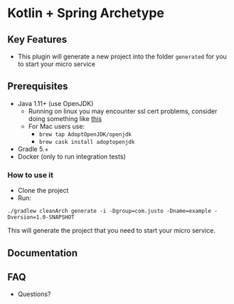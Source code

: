 
# Kotlin + Spring Archetype

## Key Features

* This plugin will generate a new project into the folder `generated` for you to start your micro service

## Prerequisites

- Java 1.11+ (use OpenJDK)
  * Running on linux you may encounter ssl cert problems, consider doing something like [this](https://github.com/travis-ci/travis-ci/issues/9368#issuecomment-395354755)
  * For Mac users use:
    - `brew tap AdoptOpenJDK/openjdk`
    - `brew cask install adoptopenjdk`
- Gradle 5.+
- Docker (only to run integration tests)

### How to use it

- Clone the project
- Run:
```
./gradlew cleanArch generate -i -Dgroup=com.justo -Dname=example -Dversion=1.0-SNAPSHOT
```

This will generate the project that you need to start your micro service.


## Documentation


## FAQ

* Questions?
